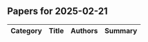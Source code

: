 

## Papers for 2025-02-21

| Category | Title | Authors | Summary |
|----------|-------|---------|---------|
